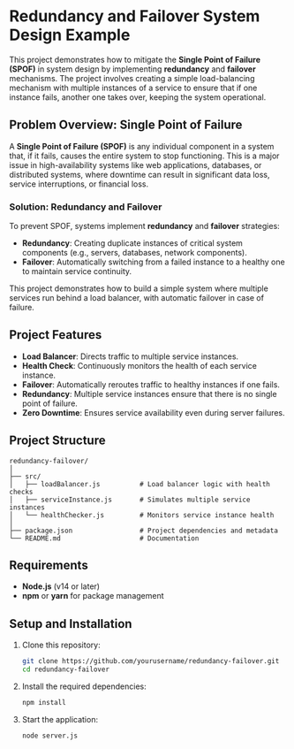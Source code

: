 # Redundancy and Failover System Design Example

This project demonstrates how to mitigate the **Single Point of Failure (SPOF)** in system design by implementing **redundancy** and **failover** mechanisms. The project involves creating a simple load-balancing mechanism with multiple instances of a service to ensure that if one instance fails, another one takes over, keeping the system operational.

## Problem Overview: Single Point of Failure
A **Single Point of Failure (SPOF)** is any individual component in a system that, if it fails, causes the entire system to stop functioning. This is a major issue in high-availability systems like web applications, databases, or distributed systems, where downtime can result in significant data loss, service interruptions, or financial loss.

### Solution: Redundancy and Failover
To prevent SPOF, systems implement **redundancy** and **failover** strategies:
- **Redundancy**: Creating duplicate instances of critical system components (e.g., servers, databases, network components).
- **Failover**: Automatically switching from a failed instance to a healthy one to maintain service continuity.

This project demonstrates how to build a simple system where multiple services run behind a load balancer, with automatic failover in case of failure.

## Project Features
- **Load Balancer**: Directs traffic to multiple service instances.
- **Health Check**: Continuously monitors the health of each service instance.
- **Failover**: Automatically reroutes traffic to healthy instances if one fails.
- **Redundancy**: Multiple service instances ensure that there is no single point of failure.
- **Zero Downtime**: Ensures service availability even during server failures.

## Project Structure
    redundancy-failover/
    │
    ├── src/
    │   ├── loadBalancer.js          # Load balancer logic with health checks
    │   ├── serviceInstance.js       # Simulates multiple service instances
    │   └── healthChecker.js         # Monitors service instance health
    │
    ├── package.json                 # Project dependencies and metadata
    └── README.md                    # Documentation

## Requirements
- **Node.js** (v14 or later)
- **npm** or **yarn** for package management

## Setup and Installation

1. Clone this repository:
    ```bash
    git clone https://github.com/yourusername/redundancy-failover.git
    cd redundancy-failover
    ```

2. Install the required dependencies:
    ```bash
    npm install 
    ```

3. Start the application:
    ```bash
    node server.js
    ```
